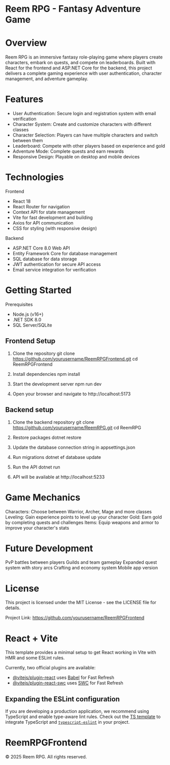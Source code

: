 # Reem RPG - Fantasy Adventure Game

# Overview
Reem RPG is an immersive fantasy role-playing game where players create characters, embark on quests, and compete on leaderboards. Built with React for the frontend and ASP.NET Core for the backend, this project delivers a complete gaming experience with user authentication, character management, and adventure gameplay.

# Features

- User Authentication: Secure login and registration system with email verification
- Character System: Create and customize characters with different classes
- Character Selection: Players can have multiple characters and switch between them
- Leaderboard: Compete with other players based on experience and gold
- Adventure Mode: Complete quests and earn rewards
- Responsive Design: Playable on desktop and mobile devices

# Technologies

Frontend
- React 18
- React Router for navigation
- Context API for state management
- Vite for fast development and building
- Axios for API communication
- CSS for styling (with responsive design)

Backend
- ASP.NET Core 8.0 Web API
- Entity Framework Core for database management
- SQL database for data storage
- JWT authentication for secure API access
- Email service integration for verification

# Getting Started

Prerequisites
- Node.js (v16+)
- .NET SDK 8.0
- SQL Server/SQLite

## Frontend Setup

1. Clone the repository
git clone https://github.com/yourusername/ReemRPGFrontend.git
cd ReemRPGFrontend

2. Install dependencies
npm install

3. Start the development server
npm run dev

4. Open your browser and navigate to http://localhost:5173

## Backend setup

1. Clone the backend repository 
git clone https://github.com/yourusername/ReemRPG.git
cd ReemRPG

2. Restore packages
dotnet restore

3. Update the database connection string in appsettings.json

4. Run migrations
dotnet ef database update

5. Run the API
dotnet run

6. API will be available at http://localhost:5233

# Game Mechanics

Characters: Choose between Warrior, Archer, Mage and more classes
Leveling: Gain experience points to level up your character
Gold: Earn gold by completing quests and challenges
Items: Equip weapons and armor to improve your character's stats

# Future Development

PvP battles between players
Guilds and team gameplay
Expanded quest system with story arcs
Crafting and economy system
Mobile app version

# License

This project is licensed under the MIT License - see the LICENSE file for details.

Project Link: https://github.com/yourusername/ReemRPGFrontend

# React + Vite

This template provides a minimal setup to get React working in Vite with HMR and some ESLint rules.

Currently, two official plugins are available:

- [@vitejs/plugin-react](https://github.com/vitejs/vite-plugin-react/blob/main/packages/plugin-react/README.md) uses [Babel](https://babeljs.io/) for Fast Refresh
- [@vitejs/plugin-react-swc](https://github.com/vitejs/vite-plugin-react-swc) uses [SWC](https://swc.rs/) for Fast Refresh

## Expanding the ESLint configuration

If you are developing a production application, we recommend using TypeScript and enable type-aware lint rules. Check out the [TS template](https://github.com/vitejs/vite/tree/main/packages/create-vite/template-react-ts) to integrate TypeScript and [`typescript-eslint`](https://typescript-eslint.io) in your project.
# ReemRPGFrontend

© 2025 Reem RPG. All rights reserved.